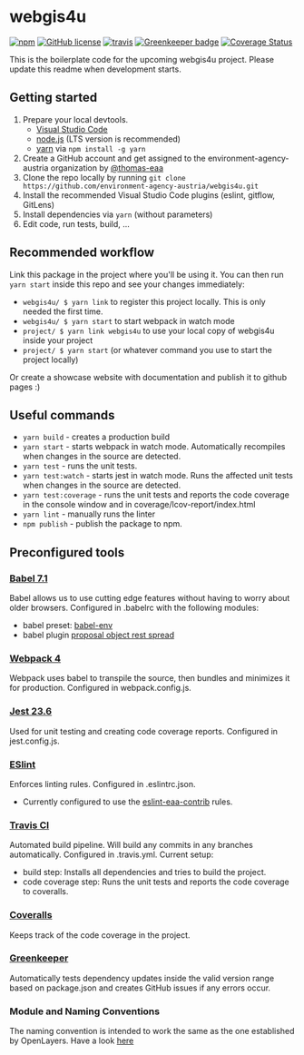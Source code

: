 # webgis4u
[![npm](https://img.shields.io/npm/v/webgis4u.svg)](https://www.npmjs.com/package/webgis4u)
[![GitHub license](https://img.shields.io/github/license/environment-agency-austria/webgis4u.svg)](https://github.com/environment-agency-austria/webgis4u/blob/master/LICENSE)
[![travis](https://travis-ci.com/environment-agency-austria/webgis4u.svg?branch=master)](https://travis-ci.com/environment-agency-austria/webgis4u)
[![Greenkeeper badge](https://badges.greenkeeper.io/environment-agency-austria/webgis4u.svg)](https://greenkeeper.io/)
[![Coverage Status](https://coveralls.io/repos/github/environment-agency-austria/webgis4u/badge.svg?branch=master)](https://coveralls.io/github/environment-agency-austria/webgis4u?branch=master)

This is the boilerplate code for the upcoming webgis4u project. Please update this readme when development starts.

## Getting started
1. Prepare your local devtools.
    * [Visual Studio Code](https://code.visualstudio.com/)
    * [node.js](https://nodejs.org/en/) (LTS version is recommended)
    * [yarn](https://yarnpkg.com/lang/en/) via `npm install -g yarn`
1. Create a GitHub account and get assigned to the environment-agency-austria organization by [@thomas-eaa](https://github.com/thomas-eaa)
2. Clone the repo locally by running `git clone https://github.com/environment-agency-austria/webgis4u.git`
3. Install the recommended Visual Studio Code plugins (eslint, gitflow, GitLens)
4. Install dependencies via `yarn` (without parameters)
5. Edit code, run tests, build, ...

## Recommended workflow
Link this package in the project where you'll be using it. You can then run `yarn start` inside this repo and
see your changes immediately:
* `webgis4u/ $ yarn link` to register this project locally. This is only needed the first time.
* `webgis4u/ $ yarn start` to start webpack in watch mode
* `project/ $ yarn link webgis4u` to use your local copy of webgis4u inside your project
* `project/ $ yarn start` (or whatever command you use to start the project locally)

Or create a showcase website with documentation and publish it to github pages :)

## Useful commands
* `yarn build` - creates a production build
* `yarn start` - starts webpack in watch mode. Automatically recompiles when changes in the source are detected.
* `yarn test` - runs the unit tests.
* `yarn test:watch` - starts jest in watch mode. Runs the affected unit tests when changes in the source are detected.
* `yarn test:coverage` - runs the unit tests and reports the code coverage in the console window and in coverage/lcov-report/index.html
* `yarn lint` - manually runs the linter
* `npm publish` - publish the package to npm.

## Preconfigured tools
### [Babel 7.1](https://babeljs.io)
Babel allows us to use cutting edge features without having to worry about older browsers. Configured in .babelrc with the following modules:
* babel preset: [babel-env](https://babeljs.io/docs/en/babel-preset-env)
* babel plugin [proposal object rest spread](https://babeljs.io/docs/en/babel-plugin-proposal-object-rest-spread)

### [Webpack 4](https://webpack.js.org/)
Webpack uses babel to transpile the source, then bundles and minimizes it for production. Configured in webpack.config.js.

### [Jest 23.6](https://jestjs.io/)
Used for unit testing and creating code coverage reports. Configured in jest.config.js.

### [ESlint](https://eslint.org/)
Enforces linting rules. Configured in .eslintrc.json.
* Currently configured to use the [eslint-eaa-contrib](https://github.com/environment-agency-austria/eslint-eaa-contrib) rules.

### [Travis CI](https://travis-ci.com/environment-agency-austria/webgis4u.svg?branch=master)
Automated build pipeline. Will build any commits in any branches automatically. Configured in .travis.yml. Current setup:
* build step: Installs all dependencies and tries to build the project.
* code coverage step: Runs the unit tests and reports the code coverage to coveralls.

### [Coveralls](https://coveralls.io/repos/github/environment-agency-austria/webgis4u/badge.svg?branch=master)
Keeps track of the code coverage in the project.

### [Greenkeeper](https://badges.greenkeeper.io/environment-agency-austria/webgis4u.svg)
Automatically tests dependency updates inside the valid version range based on package.json and creates GitHub issues if any errors occur.




### Module and Naming Conventions
The naming convention is intended to work the same as the one established by OpenLayers. Have a look [here](https://openlayers.org/en/latest/doc/tutorials/background.html#module-and-naming-conventions)
